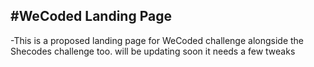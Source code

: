 #WeCoded Landing Page
---
-This is a proposed landing page for WeCoded challenge alongside the Shecodes challenge too. will be updating soon it needs a few tweaks
